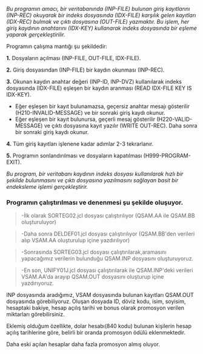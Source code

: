 _Bu programın amacı, bir veritabanında (INP-FILE) bulunan giriş kayıtlarını (INP-REC) okuyarak
bir indeks dosyasında (IDX-FILE) karşılık gelen kayıtları (IDX-REC) bulmak ve çıktı dosyasına (OUT-FILE) yazmaktır. 
Bu işlem, her giriş kaydının anahtarını (IDX-KEY) kullanarak indeks dosyasında bir eşleme yaparak gerçekleştirilir._

Programın çalışma mantığı şu şekildedir:

**1.** Dosyaların açılması (INP-FILE, OUT-FILE, IDX-FILE).

**2.** Giriş dosyasından (INP-FILE) bir kaydın okunması (INP-REC).

**3.** Okunan kaydın anahtar değeri (INP-ID, INP-DVZ) kullanılarak indeks dosyasında (IDX-FILE) eşleşen bir kaydın aranması (READ IDX-FILE KEY IS IDX-KEY).
   - Eğer eşleşen bir kayıt bulunamazsa, geçersiz anahtar mesajı gösterilir (H210-INVALID-MESSAGE) ve bir sonraki giriş kaydı okunur.
   - Eğer eşleşen bir kayıt bulunursa, geçerli mesaj gösterilir (H220-VALID-MESSAGE) ve çıktı dosyasına kayıt yazılır (WRITE OUT-REC).
     Daha sonra bir sonraki giriş kaydı okunur.
     
**4.** Tüm giriş kayıtları işlenene kadar adımlar 2-3 tekrarlanır.

**5.** Programın sonlandırılması ve dosyaların kapatılması (H999-PROGRAM-EXIT).

_Bu program, bir veritabanı kaydının indeks dosyası kullanılarak hızlı bir şekilde bulunmasını ve çıktı dosyasına yazılmasını
sağlayan basit bir endeksleme işlemi gerçekleştirir._

### Programın çalıştırılması ve denenmesi şu şekilde oluşuyor.

> -İlk olarak SORTEG02.jcl dosyası çalıştırılıyor (QSAM.AA ile QSAM.BB oluşturuluyor)

> -Daha sonra DELDEF01.jcl dosyası çalıştırılıyor (QSAM.BB'den verileri alıp VSAM.AA oluşturulup içine yazdırılıyor)

> -Sonrasında SORTEG03.jcl dosyası çalıştırılarak,aramasını yapacağımız verilerin bulunduğu QSAM.INP dosyasını oluşturuyoruz.

> -En son, UNIFY01J.jcl dosyası çalıştırılarak ile QSAM.INP'deki verileri VSAM.AA'da arayıp QSAM.OUT dosyasını oluşturup içine yazdırıyoruz.


INP dosyasında aradığımız, VSAM dosyasında bulunan kayıtları QSAM.OUT dosyasında görebiliyoruz.
Oluşan dosyada ID, döviz kodu, isim, soyisim, hesaptaki bakiye, hesap açılış tarihi ve bonus olarak promosyon verilen miktarları görebilirsiniz.

Eklemiş olduğum özellikte, dolar hesabı(840 kodu) bulunan kişilerin hesap açılış tarihlerine göre, belirli bir oranda promosyon ödülü eklenmektedir. 


Daha eski açılan hesaplar daha fazla promosyon almış oluyor.
